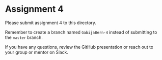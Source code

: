 # Assignment 4

Please submit assignment 4 to this directory.

Remember to create a branch named `GabijaBern-4` 
instead of submitting to the `master` branch.

If you have any questions, review the GitHub presentation or reach
out to your group or mentor on Slack.
